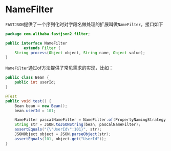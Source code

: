 # NameFilter
`FASTJSON`提供了一个序列化时对字段名做处理的扩展叫做`NameFilter`，接口如下
```java
package com.alibaba.fastjson2.filter;

public interface NameFilter
        extends Filter {
    String process(Object object, String name, Object value);
}
```

`NameFilter`通过of方法提供了常见需求的实现，比如：
```java
public class Bean {
    public int userId;
}

@Test
public void test() {
    Bean bean = new Bean();
    bean.userId = 101;

    NameFilter pascalNameFilter = NameFilter.of(PropertyNamingStrategy.PascalCase);
    String str = JSON.toJSONString(bean, pascalNameFilter);
    assertEquals("{\"UserId\":101}", str);
    JSONObject object = JSON.parseObject(str);
    assertEquals(101, object.get("UserId"));
}
```
